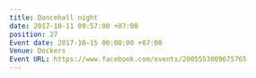 ```yaml
---
title: Dancehall night
date: 2017-10-11 09:57:00 +07:00
position: 27
Event date: 2017-10-15 00:00:00 +07:00
Venue: Dockers
Event URL: https://www.facebook.com/events/2005553009675765
---
```


